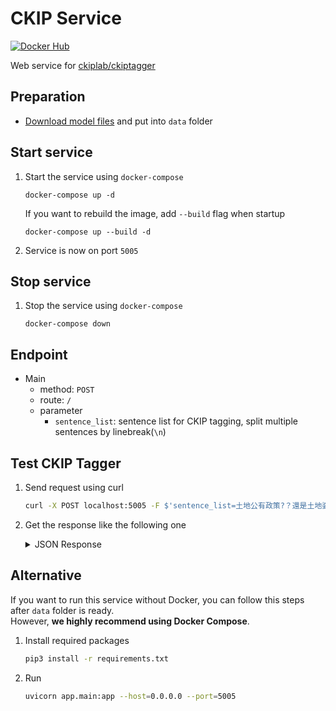 # CKIP Service

[![Docker Hub](https://img.shields.io/badge/Docker_Hub-blue)](https://hub.docker.com/r/jyhsu/ckip-service)

Web service for [ckiplab/ckiptagger](https://github.com/ckiplab/ckiptagger)

## Preparation

- [Download model files](https://github.com/ckiplab/ckiptagger#1-download-model-files) and put into `data` folder

## Start service

1. Start the service using `docker-compose`
    ```
    docker-compose up -d
    ```
   If you want to rebuild the image, add `--build` flag when startup
    ```
    docker-compose up --build -d
    ```
2. Service is now on port `5005`

## Stop service

1. Stop the service using `docker-compose`
    ```
    docker-compose down
    ```

## Endpoint

- Main
    - method: `POST`
    - route: `/`
    - parameter
        - `sentence_list`: sentence list for CKIP tagging, split multiple sentences by linebreak(`\n`)

## Test CKIP Tagger

1. Send request using curl
    ``` bash
    curl -X POST localhost:5005 -F $'sentence_list=土地公有政策?？還是土地婆有政策。.\n最多容納59,000個人,或5.9萬人,再多就不行了.這是環評的結論.'
    ```
2. Get the response like the following one
    <details>
    <summary>JSON Response</summary>

    ```json
    {
        "sentences": [
            {
                "segments": [
                    {
                        "word": "土地公有",
                        "pos": "VH"
                    },
                    {
                        "word": "政策",
                        "pos": "Na"
                    },
                    {
                        "word": "?",
                        "pos": "QUESTIONCATEGORY"
                    },
                    {
                        "word": "？",
                        "pos": "QUESTIONCATEGORY"
                    },
                    {
                        "word": "還是",
                        "pos": "Caa"
                    },
                    {
                        "word": "土地",
                        "pos": "Na"
                    },
                    {
                        "word": "婆",
                        "pos": "Na"
                    },
                    {
                        "word": "有",
                        "pos": "V_2"
                    },
                    {
                        "word": "政策",
                        "pos": "Na"
                    },
                    {
                        "word": "。",
                        "pos": "PERIODCATEGORY"
                    },
                    {
                        "word": ".\\n",
                        "pos": "FW"
                    },
                    {
                        "word": "最多",
                        "pos": "Da"
                    },
                    {
                        "word": "容納",
                        "pos": "VJ"
                    },
                    {
                        "word": "59,000",
                        "pos": "Neu"
                    },
                    {
                        "word": "個",
                        "pos": "Nf"
                    },
                    {
                        "word": "人",
                        "pos": "Na"
                    },
                    {
                        "word": ",",
                        "pos": "COMMACATEGORY"
                    },
                    {
                        "word": "或",
                        "pos": "Caa"
                    },
                    {
                        "word": "5.9萬",
                        "pos": "Neu"
                    },
                    {
                        "word": "人",
                        "pos": "Na"
                    },
                    {
                        "word": ",",
                        "pos": "COMMACATEGORY"
                    },
                    {
                        "word": "再",
                        "pos": "D"
                    },
                    {
                        "word": "多",
                        "pos": "D"
                    },
                    {
                        "word": "就",
                        "pos": "D"
                    },
                    {
                        "word": "不行",
                        "pos": "VH"
                    },
                    {
                        "word": "了",
                        "pos": "T"
                    },
                    {
                        "word": ".",
                        "pos": "PERIODCATEGORY"
                    },
                    {
                        "word": "這",
                        "pos": "Nep"
                    },
                    {
                        "word": "是",
                        "pos": "SHI"
                    },
                    {
                        "word": "環評",
                        "pos": "Na"
                    },
                    {
                        "word": "的",
                        "pos": "DE"
                    },
                    {
                        "word": "結論",
                        "pos": "Na"
                    },
                    {
                        "word": ".",
                        "pos": "PERIODCATEGORY"
                    }
                ],
                "entities": [
                    {
                        "word": "59,000",
                        "type": "CARDINAL",
                        "start": 24,
                        "end": 30
                    },
                    {
                        "word": "5.9萬",
                        "type": "CARDINAL",
                        "start": 34,
                        "end": 38
                    }
                ]
            }
        ]
    }
    ```
    </details>

## Alternative

If you want to run this service without Docker, you can follow this steps after `data` folder is ready.  
However, **we highly recommend using Docker Compose**.

1. Install required packages
    ```bash
    pip3 install -r requirements.txt
    ```
2. Run
    ```bash
    uvicorn app.main:app --host=0.0.0.0 --port=5005
    ```
